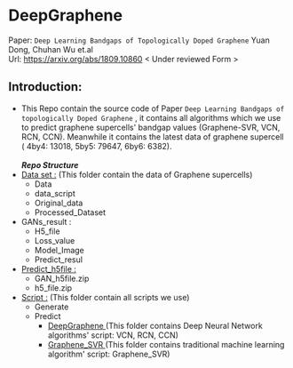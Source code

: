 # DeepGraphene
 Paper: `Deep Learning Bandgaps of Topologically Doped Graphene` Yuan Dong, Chuhan Wu et.al <br/>
         Url: https://arxiv.org/abs/1809.10860  < Under reviewed Form >
## Introduction:
*   This Repo contain the source code of Paper `Deep Learning Bandgaps of topologically Doped Graphene` , it contains all algorithms which we use to predict graphene supercells' bandgap values (Graphene-SVR, VCN, RCN, CCN). Meanwhile it contains the latest data of graphene supercell ( 4by4: 13018, 5by5: 79647, 6by6: 6382).
<br/><br/>
***Repo Structure*** 
* [Data set :](./Graphene_DeepLearning/dataset) (This folder contain the data of Graphene supercells)
    * Data
    * data_script
    * Original_data
    * Processed_Dataset
* GANs_result :
    * H5_file
    * Loss_value
    * Model_Image
    * Predict_resul
* [Predict_h5file :](./Graphene_DeepLearning/)
    * GAN_h5file.zip
    * h5_file.zip
* [Script :](./Graphene_DeepLearning/Script)  (This folder contain all scripts we use)
    * Generate
    * Predict 
        * [DeepGraphene ](./Graphene_DeepLearning/Script/Predict/DeepGraphene)  (This folder contains Deep Neural Network algorithms' script: VCN, RCN, CCN)
        * [Graphene_SVR ](./Graphene_DeepLearning/Script/Predict/Graphene_SVR) (This folder contains traditional machine learning algorithm' script: Graphene_SVR)
